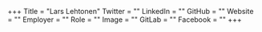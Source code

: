 +++
Title = "Lars Lehtonen"
Twitter = ""
LinkedIn = ""
GitHub = ""
Website = ""
Employer = ""
Role = ""
Image = ""
GitLab = ""
Facebook = ""
+++

